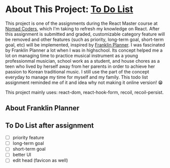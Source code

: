 # About This Project: [To Do List](https://naraekwon.github.io/todo-list/)

This project is one of the assignments during the React Master course at [Nomad Coders](https://nomadcoders.co/courses), which I'm taking to refresh my knowledge on React.
After this assignment is submitted and graded, customizable category feature will be removed and other features (such as priority, long-term goal, short-term goal, etc) will be implemented, inspired by [Franklin Planner](https://store.franklinplanner.com/).
I was fascinated by Franklin Planner a lot when I was in highschool. Its concept helped me a lot on managing time to practice musical instrument as a young professionmal musician, school work as a student, and house chores as a teen who lived by herself away from her parents in order to achieve her passion to Korean traditional music. I still use the part of the concept everyday to manage my time for myself and my family. This todo list assignment reminded me of it and idea why not making it online version! 😁

This project mainly uses: react-dom, react-hook-form, recoil, recoil-persist.

## About Franklin Planner

<!-- https://blog.franklinplanner.com/15-facts-about-franklinplanner-history/#:~:text=In%201997%2C%20Franklin%20Quest%20merged,new%20designs%20developed%20each%20year -->

## To Do List after assignment
- [ ] priority feature
- [ ] long-term goal
- [ ] short-term goal
- [ ] better UI
- [ ] edit head (favicon as well)
